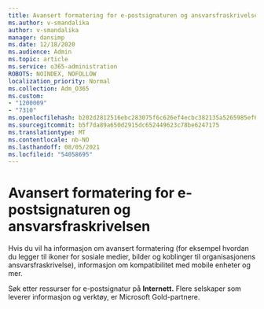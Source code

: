 ```yaml
---
title: Avansert formatering for e-postsignaturen og ansvarsfraskrivelsen
ms.author: v-smandalika
author: v-smandalika
manager: dansimp
ms.date: 12/18/2020
ms.audience: Admin
ms.topic: article
ms.service: o365-administration
ROBOTS: NOINDEX, NOFOLLOW
localization_priority: Normal
ms.collection: Adm_O365
ms.custom:
- "1200009"
- "7310"
ms.openlocfilehash: b202d2812516ebc283075f6c626ef4ecbc382135a5265985ef61aab1c4eedca6
ms.sourcegitcommit: b5f7da89a650d2915dc652449623c78be6247175
ms.translationtype: MT
ms.contentlocale: nb-NO
ms.lasthandoff: 08/05/2021
ms.locfileid: "54058695"
---
```

# <a name="fancy-formatting-for-your-email-signature-and-disclaimer"></a>Avansert formatering for e-postsignaturen og ansvarsfraskrivelsen
Hvis du vil ha informasjon om avansert formatering (for eksempel hvordan du legger til ikoner for sosiale medier, bilder og koblinger til organisasjonens ansvarsfraskrivelse), informasjon om kompatibilitet med mobile enheter og mer.

Søk etter ressurser for e-postsignatur på **Internett.** Flere selskaper som leverer informasjon og verktøy, er Microsoft Gold-partnere.
